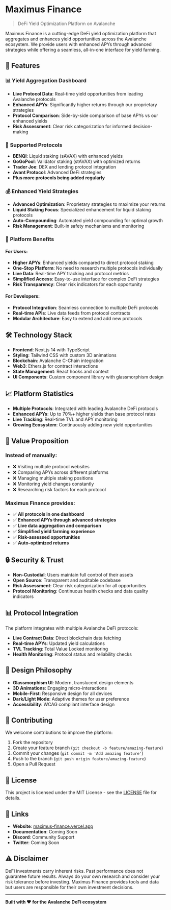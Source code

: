 # Maximus Finance

> DeFi Yield Optimization Platform on Avalanche

Maximus Finance is a cutting-edge DeFi yield optimization platform that aggregates and enhances yield opportunities across the Avalanche ecosystem. We provide users with enhanced APYs through advanced strategies while offering a seamless, all-in-one interface for yield farming.

## 🌟 Features

### 📊 **Yield Aggregation Dashboard**
- **Live Protocol Data**: Real-time yield opportunities from leading Avalanche protocols
- **Enhanced APYs**: Significantly higher returns through our proprietary strategies  
- **Protocol Comparison**: Side-by-side comparison of base APYs vs our enhanced yields
- **Risk Assessment**: Clear risk categorization for informed decision-making

### 🚀 **Supported Protocols**
- **BENQI**: Liquid staking (sAVAX) with enhanced yields
- **GoGoPool**: Validator staking (stAVAX) with optimized returns
- **Trader Joe**: DEX and lending protocol integration
- **Avant Protocol**: Advanced DeFi strategies
- **Plus more protocols being added regularly**

### 💰 **Enhanced Yield Strategies**
- **Advanced Optimization**: Proprietary strategies to maximize your returns
- **Liquid Staking Focus**: Specialized enhancement for liquid staking protocols
- **Auto-Compounding**: Automated yield compounding for optimal growth
- **Risk Management**: Built-in safety mechanisms and monitoring

### 🔧 **Platform Benefits**

#### **For Users:**
- **Higher APYs**: Enhanced yields compared to direct protocol staking
- **One-Stop Platform**: No need to research multiple protocols individually
- **Live Data**: Real-time APY tracking and protocol metrics
- **Simplified Access**: Easy-to-use interface for complex DeFi strategies
- **Risk Transparency**: Clear risk indicators for each opportunity

#### **For Developers:**
- **Protocol Integration**: Seamless connection to multiple DeFi protocols
- **Real-time APIs**: Live data feeds from protocol contracts
- **Modular Architecture**: Easy to extend and add new protocols

## 🛠 Technology Stack

- **Frontend**: Next.js 14 with TypeScript
- **Styling**: Tailwind CSS with custom 3D animations
- **Blockchain**: Avalanche C-Chain integration
- **Web3**: Ethers.js for contract interactions  
- **State Management**: React hooks and context
- **UI Components**: Custom component library with glassmorphism design

## 📈 Platform Statistics

- **Multiple Protocols**: Integrated with leading Avalanche DeFi protocols
- **Enhanced APYs**: Up to 70%+ higher yields than base protocol rates
- **Live Tracking**: Real-time TVL and APY monitoring
- **Growing Ecosystem**: Continuously adding new yield opportunities

## 🎯 Value Proposition

### **Instead of manually:**
- ❌ Visiting multiple protocol websites
- ❌ Comparing APYs across different platforms  
- ❌ Managing multiple staking positions
- ❌ Monitoring yield changes constantly
- ❌ Researching risk factors for each protocol

### **Maximus Finance provides:**
- ✅ **All protocols in one dashboard**
- ✅ **Enhanced APYs through advanced strategies**
- ✅ **Live data aggregation and comparison**
- ✅ **Simplified yield farming experience** 
- ✅ **Risk-assessed opportunities**
- ✅ **Auto-optimized returns**

## 🔒 Security & Trust

- **Non-Custodial**: Users maintain full control of their assets
- **Open Source**: Transparent and auditable codebase
- **Risk Assessment**: Clear risk categorization for all opportunities
- **Protocol Monitoring**: Continuous health checks and data quality indicators

## 📊 Protocol Integration

The platform integrates with multiple Avalanche DeFi protocols:

- **Live Contract Data**: Direct blockchain data fetching
- **Real-time APYs**: Updated yield calculations
- **TVL Tracking**: Total Value Locked monitoring
- **Health Monitoring**: Protocol status and reliability checks

## 🎨 Design Philosophy

- **Glassmorphism UI**: Modern, translucent design elements
- **3D Animations**: Engaging micro-interactions  
- **Mobile-First**: Responsive design for all devices
- **Dark/Light Mode**: Adaptive themes for user preference
- **Accessibility**: WCAG compliant interface design

## 🤝 Contributing

We welcome contributions to improve the platform:

1. Fork the repository
2. Create your feature branch (`git checkout -b feature/amazing-feature`)
3. Commit your changes (`git commit -m 'Add amazing feature'`)
4. Push to the branch (`git push origin feature/amazing-feature`)
5. Open a Pull Request

## 📝 License

This project is licensed under the MIT License - see the [LICENSE](LICENSE) file for details.

## 🔗 Links

- **Website**: [maximus-finance.vercel.app](https://maximus-finance.vercel.app)
- **Documentation**: Coming Soon
- **Discord**: Community Support
- **Twitter**: Coming Soon

## ⚠️ Disclaimer

DeFi investments carry inherent risks. Past performance does not guarantee future results. Always do your own research and consider your risk tolerance before investing. Maximus Finance provides tools and data but users are responsible for their own investment decisions.

---

**Built with ❤️ for the Avalanche DeFi ecosystem**
